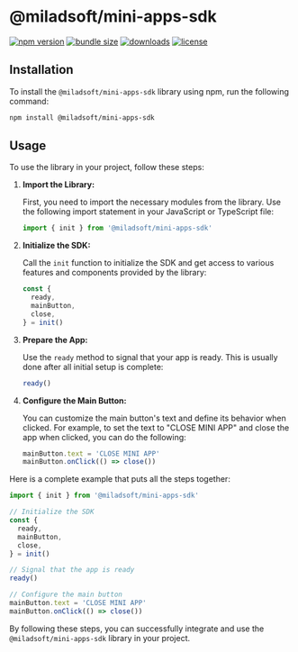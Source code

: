 # @miladsoft/mini-apps-sdk

[![npm version](https://img.shields.io/npm/v/%40miladsoft%2Fmini-apps-sdk?style=flat&labelColor=18181b&color=51a2dd)](https://www.npmjs.com/package/@miladsoft/mini-apps-sdk)
[![bundle size](https://img.shields.io/bundlephobia/minzip/%40miladsoft%2Fmini-apps-sdk?style=flat&label=minzip&labelColor=18181b&color=51a2dd)](https://bundlephobia.com/package/@miladsoft/mini-apps-sdk)
[![downloads](https://img.shields.io/npm/dm/%40miladsoft%2Fmini-apps-sdk?style=flat&label=downloads&labelColor=18181b&color=51a2dd)](https://www.npmjs.com/package/@miladsoft/mini-apps-sdk)
[![license](https://img.shields.io/github/license/miladsoft/mini-apps?style=flat&label=license&labelColor=18181b&color=51a2dd)](https://github.com/miladsoft/mini-apps)

## Installation

To install the `@miladsoft/mini-apps-sdk` library using npm, run the following command:

```sh
npm install @miladsoft/mini-apps-sdk
```

## Usage

To use the library in your project, follow these steps:

1. **Import the Library:**

   First, you need to import the necessary modules from the library. Use the following import statement in your JavaScript or TypeScript file:

   ```js
   import { init } from '@miladsoft/mini-apps-sdk'
   ```

2. **Initialize the SDK:**

   Call the `init` function to initialize the SDK and get access to various features and components provided by the library:

   ```js
   const {
     ready,
     mainButton,
     close,
   } = init()
   ```

3. **Prepare the App:**

   Use the `ready` method to signal that your app is ready. This is usually done after all initial setup is complete:

   ```js
   ready()
   ```

4. **Configure the Main Button:**

   You can customize the main button's text and define its behavior when clicked. For example, to set the text to "CLOSE MINI APP" and close the app when clicked, you can do the following:

   ```js
   mainButton.text = 'CLOSE MINI APP'
   mainButton.onClick(() => close())
   ```

Here is a complete example that puts all the steps together:

```js
import { init } from '@miladsoft/mini-apps-sdk'

// Initialize the SDK
const {
  ready,
  mainButton,
  close,
} = init()

// Signal that the app is ready
ready()

// Configure the main button
mainButton.text = 'CLOSE MINI APP'
mainButton.onClick(() => close())
```

By following these steps, you can successfully integrate and use the `@miladsoft/mini-apps-sdk` library in your project.
